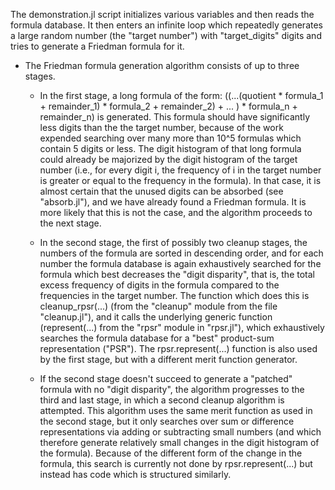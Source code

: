 The demonstration.jl script initializes various variables and then reads the formula database. It then enters an infinite loop which repeatedly generates a large random number (the "target number") with "target_digits" digits and tries to generate a Friedman formula for it.

* The Friedman formula generation algorithm consists of up to three stages.

  * In the first stage, a long formula of the form: ((...(quotient * formula_1 + remainder_1) * formula_2 + remainder_2) + ... ) * formula_n + remainder_n) is generated. This formula should have significantly less digits than the the target number, because of the work expended searching over many more than 10^5 formulas which contain 5 digits or less. The digit histogram of that long formula could already be majorized by the digit histogram of the target number (i.e., for every digit i, the frequency of i in the target number is greater or equal to the frequency in the formula). In that case, it is almost certain that the unused digits can be absorbed (see "absorb.jl"), and we have already found a Friedman formula. It is more likely that this is not the case, and the algorithm proceeds to the next stage.

  * In the second stage, the first of possibly two cleanup stages, the numbers of the formula are sorted in descending order, and for each number the formula database is again exhaustively searched for the formula which best decreases the "digit disparity", that is, the total excess frequency of digits in the formula compared to the frequencies in the target number. The function which does this is cleanup_rpsr(...) (from the "cleanup" module from the file "cleanup.jl"), and it calls the underlying generic function (represent(...) from the "rpsr" module in "rpsr.jl"), which exhaustively searches the formula database for a "best" product-sum representation ("PSR"). The rpsr.represent(...) function is also used by the first stage, but with a different merit function generator.

  * If the second stage doesn't succeed to generate a "patched" formula with no "digit disparity", the algorithm progresses to the third and last stage, in which a second cleanup algorithm is attempted. This algorithm uses the same merit function as used in the second stage, but it only searches over sum or difference representations via adding or subtracting small numbers (and which therefore generate relatively small changes in the digit histogram of the formula). Because of the different form of the change in the formula, this search is currently not done by rpsr.represent(...) but instead has code which is structured similarly.
